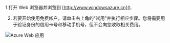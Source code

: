 1.打开 Web 浏览器并浏览到 [http://www.windowsazure.cn]().

2. 若要开始使用免费帐户，请单击右上角的"试用"并执行相应步骤。您将需要用于验证身份的信用卡号和移动手机号，但不会向您收取相关费用。

 ![Azure Web 应用][0]


[0]: ./media/create-azure-account/freetrialonwindowsazurehomepage.png
 
<!--HONumber=41-->
